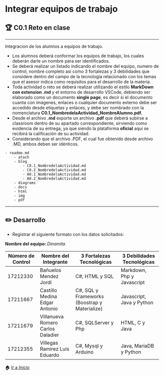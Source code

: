 # Integrar equipos de trabajo
## :trophy: C0.1 Reto en clase
____
Integracion de los alumnos a equipos de trabajo.
* Los alumnos deberá conformar los equipos de trabajo, los cuales deberán darle un nombre para ser identificados.
* Se deberá realizar un listado indicando el nombre del equipo, numero de control, nombre completo asi como 3 fortalezas y 3 debilidades que considere dentro del campo de la tecnología relacionado con los temas que el asesor indica como requisitos para el desarrollo de la materia.
* Toda actividad o reto se deberá realizar utilizando el estilo **MarkDown con extension .md** y el entorno de desarrollo VSCode, debiendo ser elaborado como un documento **single page**, es decir si el documento cuanta con imágenes, enlaces o cualquier documento externo debe ser accedido desde etiquetas y enlaces, y debe ser nombrado con la nomenclatura **C0.1_NombredelaActividad_NombreAlumno.pdf.**
* Desde el archivo **.md** exporte un archivo **.pdf** que deberá subirse a classroom dentro de su apartado correspondiente, sirviendo como evidencia de su entrega, ya que siendo la plataforma **oficial** aquí se recibirá la calificación de su actividad.
* Considerando que el archivo .PDF, el cual fue obtenido desde archivo .MD, ambos deben ser idénticos.
~~~
- readme.md
    - atach
    - blog
        - C0.1_NombredelaActividad.md
        - C0.2_NombredelaActividad.md
        - A0.1_NombredelaActividad.md
        - A0.2_NombredelaActividad.md
    - diagrams
    - docs
    - html
    - img
    - pdf   
~~~ 
___
## :pencil2: Desarrollo
* Registrar el siguiente formato con los datos solicitados:

**Nombre del equipo:** *Dinamita*

<table>
<thead>
<tr>
<th>Número de Control</th>
<th>Nombre del Integrante</th>
<th>3 Fortalezas Tecnológicas</th>
<th>3 Debilidades Tecnológicas</th>
</tr>
</thead>
<tbody>
<tr>
<td>17212330</td>
<td>Bañuelos Mendez Jordi</td>
<td>C#, HTML y SQL</td>
<td>Markdown, Php y Javascript</td>
</tr>
<tr>
<td>17211667</td>
<td>Castillo Medina Edgar Antonio</td>
<td>C#, SQL y Frameworks (Boostrap y Materialize)</td>
<td>Javascript, Java y Python</td>
</tr>
<tr>
<td>17211679</td>
<td>Villanueva Romero Carlos Daladier</td>
<td>C#, SQLServer y Php</td>
<td>HTML, C y Java</td>
</tr>
<tr>
<td>17212355</td>
<td>Villegas Ramirez Luis Eduardo</td>
<td>C#, Mysql y Arduino</td>
<td>Java, MariaDB y Python </td>
</tr>
</tbody>
</table>

:house: [Ir a Inicio](https://github.com/edgarcastillo17/avscastillo "Github")